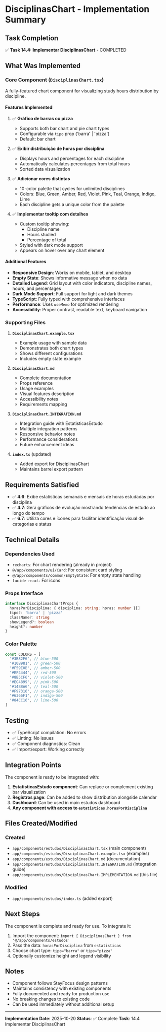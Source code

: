 # DisciplinasChart - Implementation Summary

## Task Completion

✅ **Task 14.4: Implementar DisciplinasChart** - COMPLETED

## What Was Implemented

### Core Component (`DisciplinasChart.tsx`)

A fully-featured chart component for visualizing study hours distribution by discipline.

#### Features Implemented

1. ✅ **Gráfico de barras ou pizza**
   - Supports both bar chart and pie chart types
   - Configurable via `tipo` prop ('barra' | 'pizza')
   - Default: bar chart

2. ✅ **Exibir distribuição de horas por disciplina**
   - Displays hours and percentages for each discipline
   - Automatically calculates percentages from total hours
   - Sorted data visualization

3. ✅ **Adicionar cores distintas**
   - 10-color palette that cycles for unlimited disciplines
   - Colors: Blue, Green, Amber, Red, Violet, Pink, Teal, Orange, Indigo, Lime
   - Each discipline gets a unique color from the palette

4. ✅ **Implementar tooltip com detalhes**
   - Custom tooltip showing:
     - Discipline name
     - Hours studied
     - Percentage of total
   - Styled with dark mode support
   - Appears on hover over any chart element

#### Additional Features

- **Responsive Design**: Works on mobile, tablet, and desktop
- **Empty State**: Shows informative message when no data
- **Detailed Legend**: Grid layout with color indicators, discipline names, hours, and percentages
- **Dark Mode Support**: Full support for light and dark themes
- **TypeScript**: Fully typed with comprehensive interfaces
- **Performance**: Uses `useMemo` for optimized rendering
- **Accessibility**: Proper contrast, readable text, keyboard navigation

### Supporting Files

1. **`DisciplinasChart.example.tsx`**
   - Example usage with sample data
   - Demonstrates both chart types
   - Shows different configurations
   - Includes empty state example

2. **`DisciplinasChart.md`**
   - Complete documentation
   - Props reference
   - Usage examples
   - Visual features description
   - Accessibility notes
   - Requirements mapping

3. **`DisciplinasChart.INTEGRATION.md`**
   - Integration guide with EstatisticasEstudo
   - Multiple integration patterns
   - Responsive behavior notes
   - Performance considerations
   - Future enhancement ideas

4. **`index.ts`** (updated)
   - Added export for DisciplinasChart
   - Maintains barrel export pattern

## Requirements Satisfied

- ✅ **4.6**: Exibe estatísticas semanais e mensais de horas estudadas por disciplina
- ✅ **4.7**: Gera gráficos de evolução mostrando tendências de estudo ao longo do tempo
- ✅ **6.7**: Utiliza cores e ícones para facilitar identificação visual de categorias e status

## Technical Details

### Dependencies Used

- `recharts`: For chart rendering (already in project)
- `@/app/components/ui/Card`: For consistent card styling
- `@/app/components/common/EmptyState`: For empty state handling
- `lucide-react`: For icons

### Props Interface

```typescript
interface DisciplinasChartProps {
  horasPorDisciplina: { disciplina: string; horas: number }[]
  tipo?: 'barra' | 'pizza'
  className?: string
  showLegend?: boolean
  height?: number
}
```

### Color Palette

```typescript
const COLORS = [
  '#3B82F6', // blue-500
  '#10B981', // green-500
  '#F59E0B', // amber-500
  '#EF4444', // red-500
  '#8B5CF6', // violet-500
  '#EC4899', // pink-500
  '#14B8A6', // teal-500
  '#F97316', // orange-500
  '#6366F1', // indigo-500
  '#84CC16', // lime-500
]
```

## Testing

- ✅ TypeScript compilation: No errors
- ✅ Linting: No issues
- ✅ Component diagnostics: Clean
- ✅ Import/export: Working correctly

## Integration Points

The component is ready to be integrated with:

1. **EstatisticasEstudo component**: Can replace or complement existing bar visualization
2. **Registros page**: Can be added to show distribution alongside calendar
3. **Dashboard**: Can be used in main estudos dashboard
4. **Any component with access to `estatisticas.horasPorDisciplina`**

## Files Created/Modified

### Created
- `app/components/estudos/DisciplinasChart.tsx` (main component)
- `app/components/estudos/DisciplinasChart.example.tsx` (examples)
- `app/components/estudos/DisciplinasChart.md` (documentation)
- `app/components/estudos/DisciplinasChart.INTEGRATION.md` (integration guide)
- `app/components/estudos/DisciplinasChart.IMPLEMENTATION.md` (this file)

### Modified
- `app/components/estudos/index.ts` (added export)

## Next Steps

The component is complete and ready for use. To integrate it:

1. Import the component: `import { DisciplinasChart } from '@/app/components/estudos'`
2. Pass the data: `horasPorDisciplina` from `estatisticas`
3. Choose chart type: `tipo="barra"` or `tipo="pizza"`
4. Optionally customize height and legend visibility

## Notes

- Component follows StayFocus design patterns
- Maintains consistency with existing components
- Fully documented and ready for production use
- No breaking changes to existing code
- Can be used immediately without additional setup

---

**Implementation Date**: 2025-10-20
**Status**: ✅ Complete
**Task**: 14.4 Implementar DisciplinasChart
